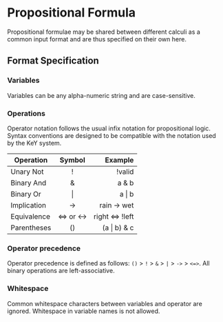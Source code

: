 # Propositional Formula

Propositional formulae may be shared between different calculi as a common input format
and are thus specified on their own here.

## Format Specification

### Variables

Variables can be any alpha-numeric string and are case-sensitive.

### Operations

Operator notation follows the usual infix notation for propositional logic.
Syntax conventions are designed to be compatible with the notation used by the KeY system.

| Operation     | Symbol        | Example           |
| ------------- |:-------------:| -----------------:|
| Unary Not     | !             |  !valid           |
| Binary And    | &             |  a & b            |
| Binary Or     | &#124;        |  a &#124; b       |
| Implication   | ->            |  rain -> wet      |
| Equivalence   | <=> or <->    |  right <=> !left  |
| Parentheses   |   ()          |  (a &#124; b) & c |

### Operator precedence

Operator precedence is defined as follows: `()` > `!` > `&` > `|` > `->` > `<=>`.
All binary operations are left-associative.

### Whitespace

Common whitespace characters between variables and operator are ignored.
Whitespace in variable names is not allowed.

